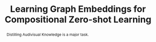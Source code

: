 ---
img: "/publications/x1.png"
title: Learning Graph Embeddings for Compositional Zero-shot Learning
authors: Mohammad Ferjad Naeem, Yongqin Xian, Federico Tombari, Zeynep Akata
publisher: IEEE Conference on Computer Vision and Pattern Recognition, CVPR
year: 2021
abstract: Distilling Audivisual Knowledge is a major task.
---